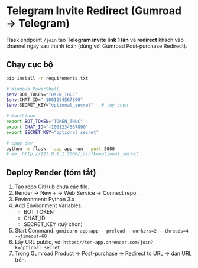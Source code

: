 # Telegram Invite Redirect (Gumroad → Telegram)

Flask endpoint `/join` tạo **Telegram invite link 1 lần** và **redirect** khách vào channel ngay sau thanh toán (dùng với Gumroad Post-purchase Redirect).

## Chạy cục bộ

```bash
pip install -r requirements.txt

# Windows PowerShell
$env:BOT_TOKEN="TOKEN_THUC"
$env:CHAT_ID="-1001234567890"
$env:SECRET_KEY="optional_secret"   # tuỳ chọn

# Mac/Linux
export BOT_TOKEN="TOKEN_THUC"
export CHAT_ID="-1001234567890"
export SECRET_KEY="optional_secret"

# chạy dev
python -m flask --app app run --port 5000
# mở http://127.0.0.1:5000/join?k=optional_secret
```

## Deploy Render (tóm tắt)

1. Tạo repo GitHub chứa các file.
2. Render → New + → Web Service → Connect repo.
3. Environment: Python 3.x
4. Add Environment Variables:
   - BOT_TOKEN
   - CHAT_ID
   - SECRET_KEY (tuỳ chọn)
5. Start Command: `gunicorn app:app --preload --workers=2 --threads=4 --timeout=60`
6. Lấy URL public, vd: `https://ten-app.onrender.com/join?k=optional_secret`
7. Trong Gumroad Product → Post-purchase → Redirect to URL → dán URL trên.
